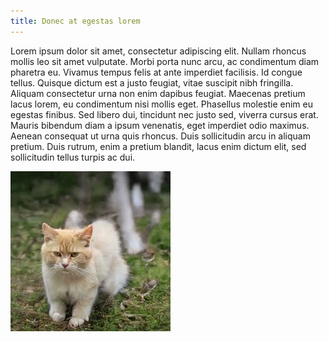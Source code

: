 ```yaml
---
title: Donec at egestas lorem
---
```


Lorem ipsum dolor sit amet, consectetur adipiscing elit. Nullam rhoncus mollis leo sit amet vulputate. Morbi porta nunc arcu, ac condimentum diam pharetra eu. Vivamus tempus felis at ante imperdiet facilisis. Id congue tellus. Quisque dictum est a justo feugiat, vitae suscipit nibh fringilla. Aliquam consectetur urna non enim dapibus feugiat. Maecenas pretium lacus lorem, eu condimentum nisi mollis eget. Phasellus molestie enim eu egestas finibus. Sed libero dui, tincidunt nec justo sed, viverra cursus erat. Mauris bibendum diam a ipsum venenatis, eget imperdiet odio maximus. Aenean consequat ut urna quis rhoncus. Duis sollicitudin arcu in aliquam pretium. Duis rutrum, enim a pretium blandit, lacus enim dictum elit, sed sollicitudin tellus turpis ac dui.

![](./cat2518.jpg)
